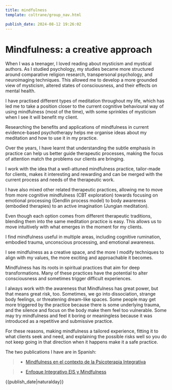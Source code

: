 ```yaml
---
title: mindfulness
template: coltrane/group_nav.html

publish_date: 2024-08-12 19:26:02
---
```

# Mindfulness: a creative approach

When I was a teenager, I loved reading about mysticism and mystical authors. As I studied psychology, my studies became more structured around comparative religion research, transpersonal psychology, and neuroimaging techniques. This allowed me to develop a more grounded view of mysticism, altered states of consciousness, and their effects on mental health.

I have practised different types of meditation throughout my life, which has led me to take a position closer to the current cognitive behavioural way of using mindfulness (most of the time), with some sprinkles of mysticism when I see it will benefit my client. 

 Researching the benefits and applications of mindfulness in current evidence-based psychotherapy helps me organise ideas about my meditation and how to use it in my practice. 

Over the years, I have learnt that understanding the subtle emphasis in practice can help us better guide therapeutic processes, making the focus of attention match the problems our clients are bringing.

I work with the idea that a well-attuned mindfulness practice, tailor-made for clients, makes it interesting and rewarding and can be merged with the current process and needs of the therapeutic work. 

I have also mixed other related therapeutic practices, allowing me to move from more cognitive mindfulness (CBT exploration) towards focusing on emotional processing (Gendlin process model) to body awareness (embodied therapies) to an active imagination (Jungian meditation). 

Even though each option comes from different therapeutic traditions, blending them into the same meditation practice is easy. This allows us to move intuitively with what emerges in the moment for my clients. 

I find mindfulness useful in multiple areas, including cognitive rumination, embodied trauma, unconscious processing, and emotional awareness.

I see mindfulness as a creative space, and the more I modify techniques to align with my values, the more exciting and approachable it becomes. 

Mindfulness has its roots in spiritual practices that aim for deep transformations. Many of these practices have the potential to alter consciousness and sometimes trigger difficult experiences. 

I always work with the awareness that Mindfulness has great power, but that means great risk, too. Sometimes, we go into dissociation, strange body feelings, or threatening dream-like spaces. Some people may get more triggered by the practice because there is some underlying trauma, and the silence and focus on the body make them feel too vulnerable. Some may try mindfulness and feel it boring or meaningless because it was introduced as a repetitive and submissive practice. 

For these reasons, making mindfulness a tailored experience, fitting it to what clients seek and need, and explaining the possible risks well so you do not keep going in that direction when it happens make it a safe practice.


The two publications I have are in Spanish:

> - [Mindfulness en el contexto de la Psicoterapia Integrativa](https://www.researchgate.net/publication/373101607_PSICOTERAPIA_INTEGRATIVA_EIS_Y_MINDFULNESS)

> - [Enfoque Integrativo EIS y Mindfulness](https://www.researchgate.net/publication/280445904_Mindfulness_En_El_Contexto_De_La_Psicoterapia_Integrativa)


{{publish_date|naturalday}}
